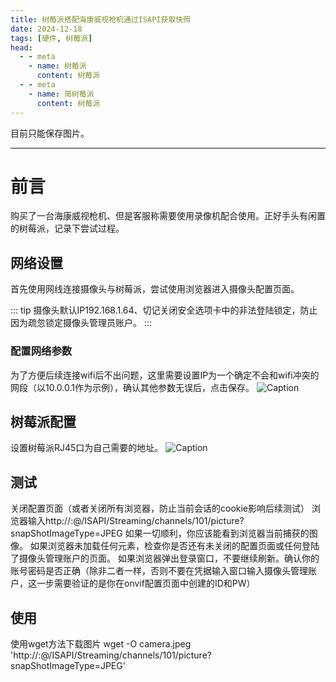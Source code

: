 ```yaml
---
title: 树莓派搭配海康威视枪机通过ISAPI获取快照
date: 2024-12-18
tags: [硬件, 树莓派]
head:
  - - meta
    - name: 树莓派
      content: 树莓派
  - - meta
    - name: 简树莓派
      content: 树莓派
---
```


目前只能保存图片。 

---

# 前言
购买了一台海康威视枪机、但是客服称需要使用录像机配合使用。正好手头有闲置的树莓派，记录下尝试过程。

## 网络设置
首先使用网线连接摄像头与树莓派，尝试使用浏览器进入摄像头配置页面。

::: tip
摄像头默认IP192.168.1.64、切记关闭安全选项卡中的非法登陆锁定，防止因为疏忽锁定摄像头管理员账户。
:::

### 配置网络参数
为了方便后续连接wifi后不出问题，这里需要设置IP为一个确定不会和wifi冲突的网段（以10.0.0.1作为示例），确认其他参数无误后，点击保存。
![Caption](/ipcam1.jpg) 

## 树莓派配置
设置树莓派RJ45口为自己需要的地址。 
![Caption](/ipcam3.jpg) 


## 测试
关闭配置页面（或者关闭所有浏览器，防止当前会话的cookie影响后续测试）
浏览器输入http://<ID>:<PW>@<IP>/ISAPI/Streaming/channels/101/picture?snapShotImageType=JPEG
如果一切顺利，你应该能看到浏览器当前捕获的图像。
如果浏览器未加载任何元素，检查你是否还有未关闭的配置页面或任何登陆了摄像头管理账户的页面。
如果浏览器弹出登录窗口，不要继续刷新。确认你的账号密码是否正确（除非二者一样，否则不要在凭据输入窗口输入摄像头管理账户，这一步需要验证的是你在onvif配置页面中创建的ID和PW）

## 使用
使用wget方法下载图片
wget -O camera.jpeg 'http://<ID>:<PW>@<IP>/ISAPI/Streaming/channels/101/picture?snapShotImageType=JPEG'